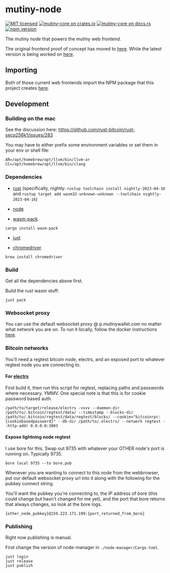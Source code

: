 # mutiny-node

[![MIT licensed](https://img.shields.io/badge/license-MIT-blue.svg)](https://github.com/MutinyWallet/mutiny-core/blob/master/LICENSE)
[![mutiny-core on crates.io](https://img.shields.io/crates/v/mutiny-core.svg)](https://crates.io/crates/mutiny-core)
[![mutiny-core on docs.rs](https://docs.rs/mutiny-core/badge.svg)](https://docs.rs/mutiny-core)
[![npm version](https://badge.fury.io/js/@mutinywallet%2Fmutiny-wasm.svg)](https://badge.fury.io/js/@mutinywallet%2Fmutiny-wasm)

The mutiny node that powers the mutiny web frontend.

The original frontend proof of concept has moved to [here](https://github.com/MutinyWallet/mutiny-web-poc). While the latest version is being worked on [here](https://github.com/MutinyWallet/mutiny-web).

## Importing

Both of those current web frontends import the NPM package that this project creates [here](https://www.npmjs.com/package/@mutinywallet/node-manager).


## Development

### Building on the mac

See the discussion here:
https://github.com/rust-bitcoin/rust-secp256k1/issues/283

You may have to either prefix some environment variables or set them in your env or shell file:

```
AR=/opt/homebrew/opt/llvm/bin/llvm-ar CC=/opt/homebrew/opt/llvm/bin/clang
```

### Dependencies

- [rust](https://www.rust-lang.org/) (specifically, nightly: `rustup toolchain install nightly-2023-04-16` and `rustup target add wasm32-unknown-unknown --toolchain nightly-2023-04-16`)

- [node](https://nodejs.org/en/)

- [wasm-pack](https://rustwasm.github.io/wasm-pack/installer/#)

```
cargo install wasm-pack
```

- [just](https://github.com/casey/just)

- [chromedriver](https://chromedriver.chromium.org/)

```
brew install chromedriver
```

### Build

Get all the dependencies above first.

Build the rust wasm stuff:

```
just pack
```

### Websocket proxy

You can use the default websocket proxy @ p.mutinywallet.com no matter what network you are on. To run it locally, follow the docker instructions [here](https://github.com/Mutiny-Wallet/ln-websocket-proxy).

### Bitcoin networks

You'll need a regtest bitcoin node, electrs, and an exposed port to whatever regtest node you are connecting to.

#### For [electrs](https://github.com/Blockstream/electrs)

First build it, then run this script for regtest, replacing paths and passwords where necessary. YMMV. One special note is that this is for cookie password based auth.

```
/path/to/target/release/electrs -vvvv --daemon-dir /path/to/.bitcoin/regtest/data/ --timestamp --blocks-dir /path/to/.bitcoin/regtest/data/regtest/blocks/ --cookie="bitcoinrpc:{cookiebasedpassword}" --db-dir /path/to/.electrs/ --network regtest --http-addr 0.0.0.0:3003
```

#### Expose lightning node regtest

I use bore for this. Swap out 9735 with whatever your OTHER node's port is running on. Typically 9735.

```
bore local 9735 --to bore.pub
```

Whenever you are wanting to connect to this node from the webbrowser, put our default websocket proxy url into it along with the following for the pubkey connect string.

You'll want the pubkey you're connecting to, the IP address of bore (this could change but hasn't changed for me yet), and the port that bore returns that always changes, so look at the bore logs.

```
{other_node_pubkey}@159.223.171.199:{port_returned_from_bore}
```

### Publishing

Right now publishing is manual. 

First change the version of node-manager in `./node-manager/Cargo.toml`.

```
just login
just release
just publish
```
